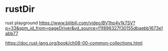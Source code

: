 # rustDir
rust playground
https://www.bilibili.com/video/BV1hp4y1k7SV?p=33&spm_id_from=pageDriver&vd_source=f1f896327f30155dbaebb1673e1abb77

https://doc.rust-lang.org/book/ch08-00-common-collections.html
